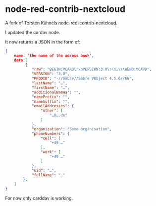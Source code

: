 # node-red-contrib-nextcloud

A fork of [Torsten Kühnels node-red-contrib-nextcloud](https://github.com/kuehnelbs/node-red-contrib-nextcloud). 

I updated the cardav node.

It now returns a JSON in the form of:
```json
{
    name: 'the name of the adress book',
    data:[
         {
            "raw": "BEGIN:VCARD\r\nVERSION:3.0\r\n…\r\nEND:VCARD",
            "VERSION": "3.0",
            "PRODID": "-//Sabre//Sabre VObject 4.5.6//EN",
            "lastName": "…",
            "firstName": "…",
            "additionalNames": "",
            "namePrefix": "",
            "nameSuffix": "",
            "emailAddresses": {
                "other": [
                    "…@….de"
                ]
            },
            "organization": "Some organisation",
            "phoneNumbers": {
                "cell": [
                    "+49 …"
                ],
                "work": [
                    "+49 …"
                ]
            },
            "uid": "…",
            "fullName": "…"
        },
    ]
}

```

For now only carddav is working.